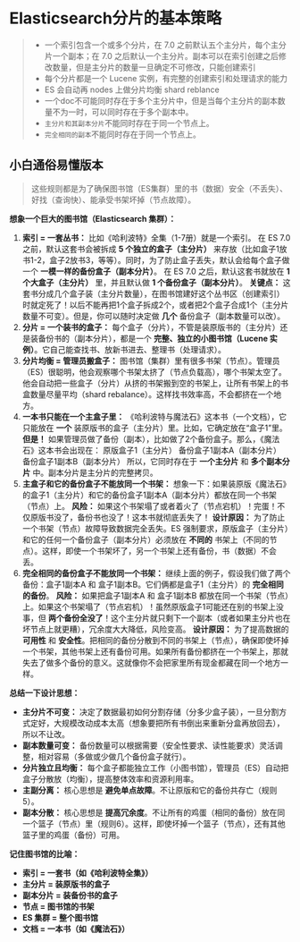 # Elasticsearch分片的基本策略

> - 一个索引包含一个或多个分片，在 7.0 之前默认五个主分片，每个主分片一个副本；在 7.0 之后默认一个主分片。副本可以在索引创建之后修改数量，但是主分片的数量一旦确定不可修改，只能创建索引
> - 每个分片都是一个 Lucene 实例，有完整的创建索引和处理请求的能力
> - ES 会自动再 nodes 上做分片均衡 shard reblance
> - 一个doc不可能同时存在于多个主分片中，但是当每个主分片的副本数量不为一时，可以同时存在于多个副本中。
> - `主分片和其副本分片`不能同时存在于同一个节点上。
> - `完全相同的副本`不能同时存在于同一个节点上。

## 小白通俗易懂版本

> 这些规则都是为了确保图书馆（ES集群）里的书（数据）安全（不丢失）、好找（查询快）、能承受书架坏掉（节点故障）。

**想象一个巨大的图书馆（Elasticsearch 集群）：**

1. **索引 = 一套丛书：** 比如《哈利波特》全集（1-7册）就是一个索引。 在 ES 7.0 之前，默认这套书会被拆成 **5 个独立的盒子（主分片）** 来存放（比如盒子1放书1-2，盒子2放书3，等等）。同时，为了防止盒子丢失，默认会给每个盒子做一个 **一模一样的备份盒子（副本分片）**。 在 ES 7.0 之后，默认这套书就放在 **1 个大盒子（主分片）** 里，并且默认做 **1 个备份盒子（副本分片）**。 **关键点：** 这套书分成几个盒子装（主分片数量），在图书馆建好这个丛书区（创建索引）时就定死了！以后不能再把1个盒子拆成2个，或者把2个盒子合成1个（主分片数量不可变）。但是，你可以随时决定做 **几个** 备份盒子（副本数量可以改）。
2. **分片 = 一个装书的盒子：** 每个盒子（分片），不管是装原版书的（主分片）还是装备份书的（副本分片），都是一个 **完整、独立的小图书馆（Lucene 实例）**。它自己能查找书、放新书进去、整理书（处理请求）。
3. **分片均衡 = 管理员搬盒子：** 图书馆（集群）里有很多书架（节点）。管理员（ES）很聪明，他会观察哪个书架太挤了（节点负载高），哪个书架太空了。他会自动把一些盒子（分片）从挤的书架搬到空的书架上，让所有书架上的书盒数量尽量平均（shard rebalance）。这样找书效率高，不会都挤在一个地方。
4. **一本书只能在一个主盒子里：** 《哈利波特与魔法石》这本书（一个文档），它只能放在 **一个** 装原版书的盒子（主分片）里。比如，它确定放在“盒子1”里。 **但是！** 如果管理员做了备份（副本），比如做了2个备份盒子。那么，《魔法石》这本书会出现在： 原版盒子1（主分片） 备份盒子1副本A（副本分片） 备份盒子1副本B（副本分片） 所以，它同时存在于 **一个主分片** 和 **多个副本分片** 中。副本分片是主分片的完整拷贝。
5. **主盒子和它的备份盒子不能放同一个书架：** 想象一下：如果装原版《魔法石》的盒子1（主分片）和它的备份盒子1副本A（副本分片）都放在同一个书架（节点）上。 **风险：** 如果这个书架塌了或者着火了（节点宕机）！完蛋！不仅原版书没了，备份书也没了！这本书就彻底丢失了！ **设计原因：** 为了防止一个书架（节点）故障导致数据完全丢失。ES 强制要求，原版盒子（主分片）和它的任何一个备份盒子（副本分片）必须放在 **不同的** 书架上（不同的节点）。这样，即使一个书架坏了，另一个书架上还有备份，书（数据）不会丢。
6. **完全相同的备份盒子不能放同一个书架：** 继续上面的例子，假设我们做了两个备份：盒子1副本A 和 盒子1副本B。它们俩都是盒子1（主分片）的 **完全相同的备份**。 **风险：** 如果把盒子1副本A 和 盒子1副本B 都放在同一个书架（节点）上。如果这个书架塌了（节点宕机）！虽然原版盒子1可能还在别的书架上没事，但 **两个备份全没了**！这个主分片就只剩下一个副本（或者如果主分片也在坏节点上就更糟），冗余度大大降低，风险变高。 **设计原因：** 为了提高数据的 **可用性** 和 **安全性**。把相同的备份分散到不同的书架上（节点），确保即使坏掉一个书架，其他书架上还有备份可用。如果所有备份都挤在一个书架上，那就失去了做多个备份的意义。这就像你不会把家里所有现金都藏在同一个地方一样。

**总结一下设计思想：**

- **主分片不可变：** 决定了数据最初如何分割存储（分多少盒子装），一旦分割方式定好，大规模改动成本太高（想象要把所有书倒出来重新分盒再放回去），所以不让改。
- **副本数量可变：** 备份数量可以根据需要（安全性要求、读性能要求）灵活调整，相对容易（多做或少做几个备份盒子就行）。
- **分片独立且均衡：** 每个盒子都能独立工作（小图书馆），管理员（ES）自动把盒子分散放（均衡），提高整体效率和资源利用率。
- **主副分离：** 核心思想是 **避免单点故障**。不让原版和它的备份共存亡（规则5）。
- **副本分散：** 核心思想是 **提高冗余度**。不让所有的鸡蛋（相同的备份）放在同一个篮子（节点）里（规则6）。这样，即使坏掉一个篮子（节点），还有其他篮子里的鸡蛋（备份）可用。

**记住图书馆的比喻：**

- **索引 = 一套书（如《哈利波特全集》）**
- **主分片 = 装原版书的盒子**
- **副本分片 = 装备份书的盒子**
- **节点 = 图书馆的书架**
- **ES 集群 = 整个图书馆**
- **文档 = 一本书（如《魔法石》）**